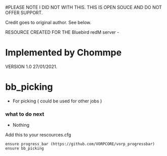 #PLEASE NOTE I DID NOT WITH THIS. THIS IS OPEN SOUCE AND DO NOT OFFER SUPPORT.

Credit goes to original author.  See below.

RESOURCE CREATED FOR THE Bluebird redM server -
# Implemented by Chommpe


VERSION 1.0 27/01/2021.


# bb_picking

- For picking ( could be used for other jobs )

### what to do next
- Nothing
 
Add this to your rescources.cfg
```
ensure progress_bar (https://github.com/VORPCORE/vorp_progressbar)
ensure bb_picking
```
